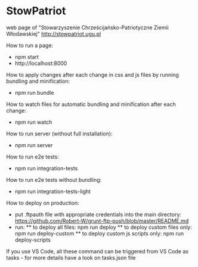 # StowPatriot
web page of "Stowarzyszenie Chrześcijańsko-Patriotyczne Ziemii Włodawskiej"
http://stowpatriot.ugu.pl

How to run a page:
* npm start
* http://localhost:8000

How to apply changes after each change in css and js files by running bundling and minification:
* npm run bundle

How to watch files for automatic bundling and minification after each change:
* npm run watch

How to run server (without full installation):
* npm run server

How to run e2e tests:
* npm run integration-tests

How to run e2e tests without bundling:
* npm run integration-tests-light

How to deploy on production:
* put .ftpauth file with appropriate credentials into the main directory:
https://github.com/Robert-W/grunt-ftp-push/blob/master/README.md
* run:
** to deploy all files: npm run deploy
** to deploy custom files only: npm run deploy-custom
** to deploy custom js scripts only: npm run deploy-scripts

If you use VS Code, all these command can be triggered from VS Code as tasks - for more details have a look on tasks.json file